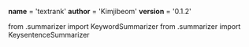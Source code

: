 __name__ = 'textrank'
__author__ = 'Kimjibeom'
__version__ = '0.1.2'

from .summarizer import KeywordSummarizer
from .summarizer import KeysentenceSummarizer
